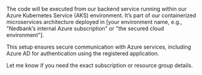 The code will be executed from our backend service running within our Azure Kubernetes Service (AKS) environment. It’s part of our containerized microservices architecture deployed in [your environment name, e.g., "Nedbank’s internal Azure subscription" or "the secured cloud environment"].

This setup ensures secure communication with Azure services, including Azure AD for authentication using the registered application.

Let me know if you need the exact subscription or resource group details.
